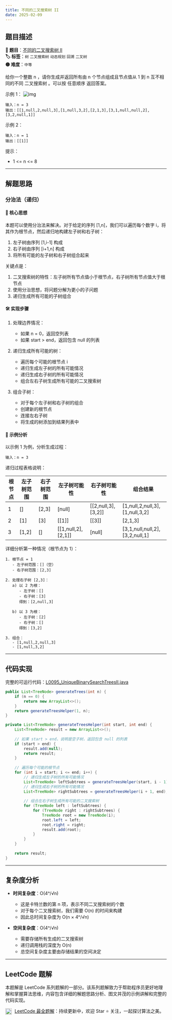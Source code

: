 ```yaml
---
title: 不同的二叉搜索树 II
date: 2025-02-09
---
```


## 题目描述

**🔗 题目**：[不同的二叉搜索树 II](https://leetcode.cn/problems/unique-binary-search-trees-ii/)  
**🏷️ 标签**：`树` `二叉搜索树` `动态规划` `回溯` `二叉树`  
**🟡 难度**：`中等`  

给你一个整数 n ，请你生成并返回所有由 n 个节点组成且节点值从 1 到 n 互不相同的不同 二叉搜索树 。可以按 任意顺序 返回答案。

示例 1：
![img](https://assets.leetcode.com/uploads/2021/01/18/uniquebstn3.jpg)
```
输入：n = 3
输出：[[1,null,2,null,3],[1,null,3,2],[2,1,3],[3,1,null,null,2],[3,2,null,1]]
```

示例 2：
```
输入：n = 1
输出：[[1]]
```

提示：
- 1 <= n <= 8

---

## 解题思路
### 分治法（递归）

#### 📝 核心思想
本题可以使用分治法来解决。对于给定的序列 [1,n]，我们可以遍历每个数字 i，将其作为根节点，然后递归地构建左子树和右子树：

1. 左子树由序列 [1,i-1] 构成
2. 右子树由序列 [i+1,n] 构成
3. 将所有可能的左子树和右子树组合起来

关键点是：
1. 二叉搜索树的特性：左子树所有节点值小于根节点，右子树所有节点值大于根节点
2. 使用分治思想，将问题分解为更小的子问题
3. 递归生成所有可能的子树组合

#### 🛠️ 实现步骤
1. 处理边界情况：
   - 如果 n = 0，返回空列表
   - 如果 start > end，返回包含 null 的列表

2. 递归生成所有可能的树：
   - 遍历每个可能的根节点 i
   - 递归生成左子树的所有可能情况
   - 递归生成右子树的所有可能情况
   - 组合左右子树生成所有可能的二叉搜索树

3. 组合子树：
   - 对于每个左子树和右子树的组合
   - 创建新的根节点
   - 连接左右子树
   - 将生成的树添加到结果列表中

#### 🧩 示例分析
以示例 1 为例，分析生成过程：
```
输入：n = 3
```

递归过程表格说明：

| 根节点 | 左子树范围 | 右子树范围 | 左子树可能性 | 右子树可能性 | 组合结果 |
|-------|-----------|------------|-------------|-------------|---------|
| 1 | [] | [2,3] | [null] | [[2,null,3], [3,2]] | [1,null,2,null,3], [1,null,3,2] |
| 2 | [1] | [3] | [[1]] | [[3]] | [2,1,3] |
| 3 | [1,2] | [] | [[1,null,2], [2,1]] | [null] | [3,1,null,null,2], [3,2,null,1] |

详细分析第一种情况（根节点为 1）：
```
1. 根节点 = 1
   - 左子树范围：[]（空）
   - 右子树范围：[2,3]
   
2. 处理右子树 [2,3]：
   a) 以 2 为根：
      - 左子树：[]
      - 右子树：[3]
      得到：[2,null,3]
   
   b) 以 3 为根：
      - 左子树：[2]
      - 右子树：[]
      得到：[3,2]

3. 组合：
   - [1,null,2,null,3]
   - [1,null,3,2]
```

---

## 代码实现

完整的可运行代码：[L0095_UniqueBinarySearchTreesII.java](../src/main/java/L0095_UniqueBinarySearchTreesII.java)

```java
public List<TreeNode> generateTrees(int n) {
    if (n == 0) {
        return new ArrayList<>();
    }
    return generateTreesHelper(1, n);
}

private List<TreeNode> generateTreesHelper(int start, int end) {
    List<TreeNode> result = new ArrayList<>();
    
    // 如果 start > end，说明是空子树，返回包含 null 的列表
    if (start > end) {
        result.add(null);
        return result;
    }
    
    // 遍历每个可能的根节点
    for (int i = start; i <= end; i++) {
        // 递归生成左子树的所有可能情况
        List<TreeNode> leftSubtrees = generateTreesHelper(start, i - 1);
        // 递归生成右子树的所有可能情况
        List<TreeNode> rightSubtrees = generateTreesHelper(i + 1, end);
        
        // 组合左右子树生成所有可能的二叉搜索树
        for (TreeNode left : leftSubtrees) {
            for (TreeNode right : rightSubtrees) {
                TreeNode root = new TreeNode(i);
                root.left = left;
                root.right = right;
                result.add(root);
            }
        }
    }
    
    return result;
}
```

---

## 复杂度分析

- **时间复杂度**：O(4ⁿ/√n)
  - 这是卡特兰数的第 n 项，表示不同二叉搜索树的个数
  - 对于每个二叉搜索树，我们需要 O(n) 的时间来构建
  - 因此总时间复杂度为 O(n × 4ⁿ/√n)

- **空间复杂度**：O(4ⁿ/√n)
  - 需要存储所有生成的二叉搜索树
  - 递归调用栈的深度为 O(n)
  - 总空间复杂度主要由存储结果的空间决定

---

## LeetCode 题解

本题解是 LeetCode 系列题解的一部分。该系列题解致力于帮助程序员更好地理解和掌握算法思维，内容包含详细的解题思路分析、图文并茂的示例讲解和完整的代码实现。

<img src="https://github.githubassets.com/images/modules/logos_page/GitHub-Mark.png" alt="GitHub" width="20" style="vertical-align: middle; margin-right: 5px"> [LeetCode 最全题解](https://github.com/LjyYano/LeetCode)：持续更新中，欢迎 Star ⭐️ 关注，一起探讨算法之美。 